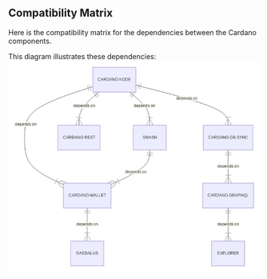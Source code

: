 ## Compatibility Matrix
Here is the compatibility matrix for the dependencies between the Cardano components.

This diagram illustrates these dependencies: ![component dependencies](comp_dependencies.jpg)
